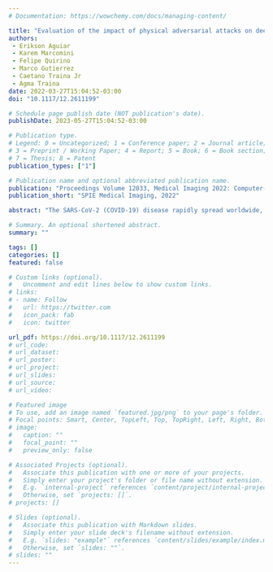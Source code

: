 ```yaml
---
# Documentation: https://wowchemy.com/docs/managing-content/

title: "Evaluation of the impact of physical adversarial attacks on deep learning models for classifying covid cases"
authors: 
 - Erikson Aguiar 
 - Karem Marcomini 
 - Felipe Quirino 
 - Marco Gutierrez
 - Caetano Traina Jr 
 - Agma Traina
date: 2022-03-27T15:04:52-03:00
doi: "10.1117/12.2611199"

# Schedule page publish date (NOT publication's date).
publishDate: 2023-05-27T15:04:52-03:00

# Publication type.
# Legend: 0 = Uncategorized; 1 = Conference paper; 2 = Journal article;
# 3 = Preprint / Working Paper; 4 = Report; 5 = Book; 6 = Book section;
# 7 = Thesis; 8 = Patent
publication_types: ["1"]

# Publication name and optional abbreviated publication name.
publication: "Proceedings Volume 12033, Medical Imaging 2022: Computer-Aided Diagnosis"
publication_short: "SPIE Medical Imaging, 2022"

abstract: "The SARS-CoV-2 (COVID-19) disease rapidly spread worldwide, thus increasing the need to create new strategies to fight it. Several researchers in different fields have attempted to develop methods to early identifying it and mitigating its effects. The Deep Learning (DL) approach, such as the Convolutional Neural Networks (CNNs), has been increasingly used in COVID-19 diagnoses. These models intend to support decision-making and are doing well to detecting patient status early. Although DL models have good accuracy to support diagnosis, they are vulnerable to Adversarial Attacks. These attacks are new methods to make DL models biased by adding small perturbations on the original image. This paper investigates the impact of Adversarial Attacks on DL models for classifying X-ray images of COVID-19 cases. We focused on the attack Fast Gradient Sign Method (FGSM), which aims to add perturbations to the testing images by combining a perturbation matrix, producing a crafted image. We conduct the experiments analyzing the model’s performance attack-free and adding attacks. The following CNNs models were selected: DenseNet201, ResNet-50V2, MobileNetV2, NasNet and VGG16. In the attack-free environment, we reach precision around 99%. When it adds the attack, our results revealed that all models suffer from performance reduction, and the most affected was MobileNet that reduced its ability from 98.61% to 67.73%. However, the VGG16 network showed to be the least affected by the attacks. Our finds describe that DL models for COVID-19 are vulnerable to Adversarial Examples. The FGSM was capable of fooling the model, resulting in a significant reduction in the DL performance."

# Summary. An optional shortened abstract.
summary: ""

tags: []
categories: []
featured: false

# Custom links (optional).
#   Uncomment and edit lines below to show custom links.
# links:
# - name: Follow
#   url: https://twitter.com
#   icon_pack: fab
#   icon: twitter

url_pdf: https://doi.org/10.1117/12.2611199
# url_code:
# url_dataset:
# url_poster:
# url_project:
# url_slides:
# url_source:
# url_video:

# Featured image
# To use, add an image named `featured.jpg/png` to your page's folder. 
# Focal points: Smart, Center, TopLeft, Top, TopRight, Left, Right, BottomLeft, Bottom, BottomRight.
# image:
#   caption: ""
#   focal_point: ""
#   preview_only: false

# Associated Projects (optional).
#   Associate this publication with one or more of your projects.
#   Simply enter your project's folder or file name without extension.
#   E.g. `internal-project` references `content/project/internal-project/index.md`.
#   Otherwise, set `projects: []`.
# projects: []

# Slides (optional).
#   Associate this publication with Markdown slides.
#   Simply enter your slide deck's filename without extension.
#   E.g. `slides: "example"` references `content/slides/example/index.md`.
#   Otherwise, set `slides: ""`.
# slides: ""
---
```

